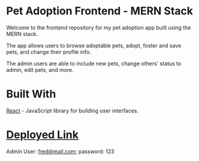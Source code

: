 # Pet Adoption Frontend - MERN Stack

Welcome to the frontend repository for my pet adoption app built using the MERN stack.

The app allows users to browse adoptable pets, adopt, foster and save pets, and change their profile info.

The admin users are able to include new pets, change others' status to admin, edit pets, and more.


# Built With
[React](https://reactjs.org/) - JavaScript library for building user interfaces.

# [Deployed Link](https://pet-adoption-fe.vercel.app/)

Admin User: fred@mail.com; password: 123
